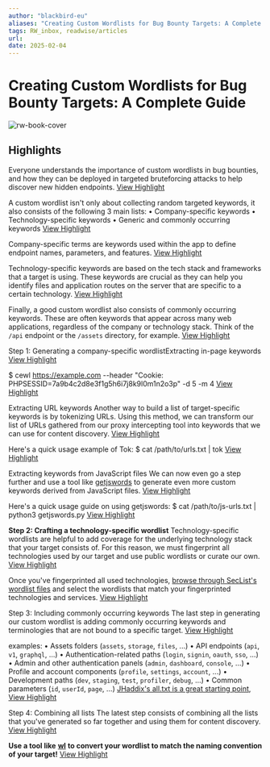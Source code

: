 ```yaml
---
author: "blackbird-eu"
aliases: "Creating Custom Wordlists for Bug Bounty Targets: A Complete Guide"
tags: RW_inbox, readwise/articles
url: 
date: 2025-02-04
---
```

# Creating Custom Wordlists for Bug Bounty Targets: A Complete Guide

![rw-book-cover](https://blog.intigriti.com/icon.svg)

## Highlights


Everyone understands the importance of custom wordlists in bug bounties, and how they can be deployed in targeted bruteforcing attacks to help discover new hidden endpoints.
[View Highlight](https://read.readwise.io/read/01jk8r30gg38hyjtqjrvhg1y7f)



A custom wordlist isn't only about collecting random targeted keywords, it also consists of the following 3 main lists:
 • Company-specific keywords
 • Technology-specific keywords
 • Generic and commonly occurring keywords
[View Highlight](https://read.readwise.io/read/01jk8r38jvah68h1z50xhrg98j)



Company-specific terms are keywords used within the app to define endpoint names, parameters, and features.
[View Highlight](https://read.readwise.io/read/01jk8r3w8z4vk6n95mehp0yper)



Technology-specific keywords are based on the tech stack and frameworks that a target is using. These keywords are crucial as they can help you identify files and application routes on the server that are specific to a certain technology.
[View Highlight](https://read.readwise.io/read/01jk8r4kg40qdyqy41az5wphz3)



Finally, a good custom wordlist also consists of commonly occurring keywords. These are often keywords that appear across many web applications, regardless of the company or technology stack. Think of the `/api` endpoint or the `/assets` directory, for example.
[View Highlight](https://read.readwise.io/read/01jk8r586c7gyr27khq8e1dd98)



Step 1: Generating a company-specific wordlistExtracting in-page keywords
[View Highlight](https://read.readwise.io/read/01jk8r5rcca9fev3zmyzsdq983)



$ cewl https://example.com --header "Cookie: PHPSESSID=7a9b4c2d8e3f1g5h6i7j8k9l0m1n2o3p" -d 5 -m 4
[View Highlight](https://read.readwise.io/read/01jk8r6ghc4tsbt6hdk8r4gbx3)



Extracting URL keywords
 Another way to build a list of target-specific keywords is by tokenizing URLs. Using this method, we can transform our list of URLs gathered from our proxy intercepting tool into keywords that we can use for content discovery.
[View Highlight](https://read.readwise.io/read/01jk8r7fz2yp0ww86xgg9wnc8q)



Here's a quick usage example of Tok:
 $ cat /path/to/urls.txt | tok
[View Highlight](https://read.readwise.io/read/01jk8r81wha9x5n3wrhffcv06e)



Extracting keywords from JavaScript files
 We can now even go a step further and use a tool like [getjswords](https://github.com/m4ll0k/BBTz/blob/master/getjswords.py) to generate even more custom keywords derived from JavaScript files.
[View Highlight](https://read.readwise.io/read/01jk8r8efd8fc2xfh534k4yc1w)



Here's a quick usage guide on using getjswords:
 $ cat /path/to/js-urls.txt | python3 getjswords.py
[View Highlight](https://read.readwise.io/read/01jk8r8mpsh3s28aq1agj83652)



**Step 2: Crafting a technology-specific wordlist**
 Technology-specific wordlists are helpful to add coverage for the underlying technology stack that your target consists of. For this reason, we must fingerprint all technologies used by our target and use public wordlists or curate our own.
[View Highlight](https://read.readwise.io/read/01jk8r9fsgzq1x8pp0zh22n0zb)



Once you've fingerprinted all used technologies, [browse through SecList's wordlist files](https://github.com/danielmiessler/SecLists/tree/master/Discovery/Web-Content) and select the wordlists that match your fingerprinted technologies and services.
[View Highlight](https://read.readwise.io/read/01jk8ra1m2vgaass2n5me0feg8)



Step 3: Including commonly occurring keywords
 The last step in generating our custom wordlist is adding commonly occurring keywords and terminologies that are not bound to a specific target.
[View Highlight](https://read.readwise.io/read/01jk8rahn7qrb2t25ahqh9tb6p)



examples:
 • Assets folders (`assets`, `storage`, `files`, ...)
 • API endpoints (`api`, `v1`, `graphql`, ...)
 • Authentication-related paths (`login`, `signin`, `oauth`, `sso`, ...)
 • Admin and other authentication panels (`admin`, `dashboard`, `console`, ...)
 • Profile and account components (`profile`, `settings`, `account`, ...)
 • Development paths (`dev`, `staging`, `test`, `profiler`, `debug`, ...)
 • Common parameters (`id`, `userId`, `page`, ...)
 [JHaddix's all.txt is a great starting point](https://gist.github.com/jhaddix/86a06c5dc309d08580a018c66354a056),
[View Highlight](https://read.readwise.io/read/01jk8rb90tgyysdngndqedjxa5)



Step 4: Combining all lists
 The latest step consists of combining all the lists that you've generated so far together and using them for content discovery.
[View Highlight](https://read.readwise.io/read/01jk8rbpgx1eztjjcmj7xkrhc0)



**Use a tool like** [**wl**](https://github.com/s0md3v/wl) **to convert your wordlist to match the naming convention of your target!**
[View Highlight](https://read.readwise.io/read/01jk8rc883tyykbp54da1e0dbc)

